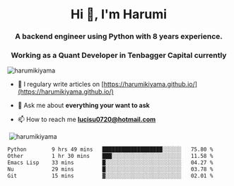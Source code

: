 <h1 align="center">Hi 👋, I'm Harumi</h1>
<h3 align="center">A backend engineer using <b>Python</b> with 8 years experience.</h3>
<h3 align="center">Working as a Quant Developer in <b>Tenbagger Capital</b> currently</h3>

<p align="left"> <img src="https://komarev.com/ghpvc/?username=harumikiyama" alt="harumikiyama" /> </p>


- 📝 I regulary write articles on [https://harumikiyama.github.io/](https://harumikiyama.github.io/)

- 💬 Ask me about **everything your want to ask**

- 📫 How to reach me **lucisu0720@hotmail.com**

<p>&nbsp;<img align="center" src="https://github-readme-stats.vercel.app/api?username=harumikiyama&show_icons=true" alt="harumikiyama" /></p>


<!--START_SECTION:waka-->

```txt
Python        9 hrs 49 mins   ███████████████████░░░░░░   75.80 %
Other         1 hr 30 mins    ███░░░░░░░░░░░░░░░░░░░░░░   11.58 %
Emacs Lisp    33 mins         █░░░░░░░░░░░░░░░░░░░░░░░░   04.27 %
Nu            29 mins         █░░░░░░░░░░░░░░░░░░░░░░░░   03.78 %
Git           15 mins         ▓░░░░░░░░░░░░░░░░░░░░░░░░   02.01 %
```

<!--END_SECTION:waka-->
